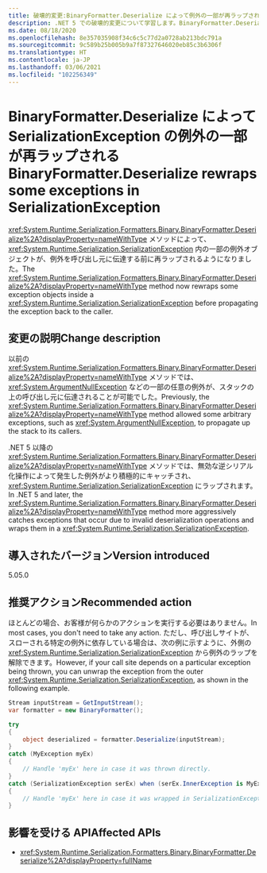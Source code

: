 ```yaml
---
title: 破壊的変更:BinaryFormatter.Deserialize によって例外の一部が再ラップされる
description: .NET 5 での破壊的変更について学習します。BinaryFormatter.Deserialize によって SerializationException 内の例外オブジェクトの一部が再ラップされます。
ms.date: 08/18/2020
ms.openlocfilehash: 8e357035908f34c6c5c77d2a0728ab213bdc791a
ms.sourcegitcommit: 9c589b25b005b9a7f87327646020eb85c3b6306f
ms.translationtype: HT
ms.contentlocale: ja-JP
ms.lasthandoff: 03/06/2021
ms.locfileid: "102256349"
---
```

# <a name="binaryformatterdeserialize-rewraps-some-exceptions-in-serializationexception"></a><span data-ttu-id="76bb6-103">BinaryFormatter.Deserialize によって SerializationException の例外の一部が再ラップされる</span><span class="sxs-lookup"><span data-stu-id="76bb6-103">BinaryFormatter.Deserialize rewraps some exceptions in SerializationException</span></span>

<span data-ttu-id="76bb6-104"><xref:System.Runtime.Serialization.Formatters.Binary.BinaryFormatter.Deserialize%2A?displayProperty=nameWithType> メソッドによって、<xref:System.Runtime.Serialization.SerializationException> 内の一部の例外オブジェクトが、例外を呼び出し元に伝達する前に再ラップされるようになりました。</span><span class="sxs-lookup"><span data-stu-id="76bb6-104">The <xref:System.Runtime.Serialization.Formatters.Binary.BinaryFormatter.Deserialize%2A?displayProperty=nameWithType> method now rewraps some exception objects inside a <xref:System.Runtime.Serialization.SerializationException> before propagating the exception back to the caller.</span></span>

## <a name="change-description"></a><span data-ttu-id="76bb6-105">変更の説明</span><span class="sxs-lookup"><span data-stu-id="76bb6-105">Change description</span></span>

<span data-ttu-id="76bb6-106">以前の <xref:System.Runtime.Serialization.Formatters.Binary.BinaryFormatter.Deserialize%2A?displayProperty=nameWithType> メソッドでは、<xref:System.ArgumentNullException> などの一部の任意の例外が、スタックの上の呼び出し元に伝達されることが可能でした。</span><span class="sxs-lookup"><span data-stu-id="76bb6-106">Previously, the <xref:System.Runtime.Serialization.Formatters.Binary.BinaryFormatter.Deserialize%2A?displayProperty=nameWithType> method allowed some arbitrary exceptions, such as <xref:System.ArgumentNullException>, to propagate up the stack to its callers.</span></span>

<span data-ttu-id="76bb6-107">.NET 5 以降の <xref:System.Runtime.Serialization.Formatters.Binary.BinaryFormatter.Deserialize%2A?displayProperty=nameWithType> メソッドでは、無効な逆シリアル化操作によって発生した例外がより積極的にキャッチされ、<xref:System.Runtime.Serialization.SerializationException> にラップされます。</span><span class="sxs-lookup"><span data-stu-id="76bb6-107">In .NET 5 and later, the <xref:System.Runtime.Serialization.Formatters.Binary.BinaryFormatter.Deserialize%2A?displayProperty=nameWithType> method more aggressively catches exceptions that occur due to invalid deserialization operations and wraps them in a <xref:System.Runtime.Serialization.SerializationException>.</span></span>

## <a name="version-introduced"></a><span data-ttu-id="76bb6-108">導入されたバージョン</span><span class="sxs-lookup"><span data-stu-id="76bb6-108">Version introduced</span></span>

<span data-ttu-id="76bb6-109">5.0</span><span class="sxs-lookup"><span data-stu-id="76bb6-109">5.0</span></span>

## <a name="recommended-action"></a><span data-ttu-id="76bb6-110">推奨アクション</span><span class="sxs-lookup"><span data-stu-id="76bb6-110">Recommended action</span></span>

<span data-ttu-id="76bb6-111">ほとんどの場合、お客様が何らかのアクションを実行する必要はありません。</span><span class="sxs-lookup"><span data-stu-id="76bb6-111">In most cases, you don't need to take any action.</span></span> <span data-ttu-id="76bb6-112">ただし、呼び出しサイトが、スローされる特定の例外に依存している場合は、次の例に示すように、外側の <xref:System.Runtime.Serialization.SerializationException> から例外のラップを解除できます。</span><span class="sxs-lookup"><span data-stu-id="76bb6-112">However, if your call site depends on a particular exception being thrown, you can unwrap the exception from the outer <xref:System.Runtime.Serialization.SerializationException>, as shown in the following example.</span></span>

```csharp
Stream inputStream = GetInputStream();
var formatter = new BinaryFormatter();

try
{
    object deserialized = formatter.Deserialize(inputStream);
}
catch (MyException myEx)
{
    // Handle 'myEx' here in case it was thrown directly.
}
catch (SerializationException serEx) when (serEx.InnerException is MyException myEx)
{
    // Handle 'myEx' here in case it was wrapped in SerializationException.
}
```

## <a name="affected-apis"></a><span data-ttu-id="76bb6-113">影響を受ける API</span><span class="sxs-lookup"><span data-stu-id="76bb6-113">Affected APIs</span></span>

- <xref:System.Runtime.Serialization.Formatters.Binary.BinaryFormatter.Deserialize%2A?displayProperty=fullName>

<!--

### Affected APIs

- `Overload:System.Runtime.Serialization.Formatters.Binary.BinaryFormatter.Deserialize`

### Category

Serialization

-->
